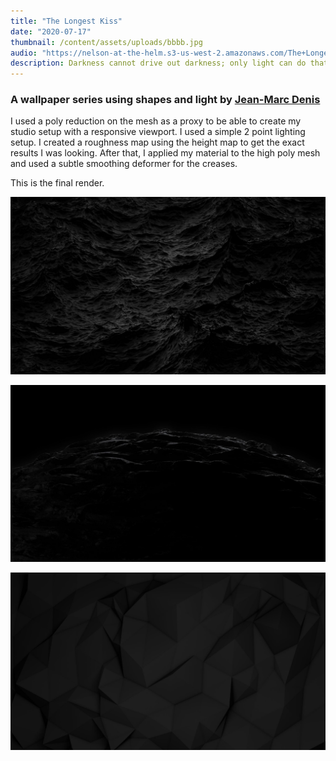 ```yaml
---
title: "The Longest Kiss"
date: "2020-07-17"
thumbnail: /content/assets/uploads/bbbb.jpg
audio: "https://nelson-at-the-helm.s3-us-west-2.amazonaws.com/The+Longest+Kiss.mp3"
description: Darkness cannot drive out darkness; only light can do that. Hate cannot drive out hate; only love can do that.
---
```


### A wallpaper series using shapes and light by [Jean-Marc Denis](http://jmd.im/black)

I used a poly reduction on the mesh as a proxy to be able to create my studio setup with a responsive viewport. I used a simple 2 point lighting setup. I created a roughness map using the height map to get the exact results I was looking. After that, I applied my material to the high poly mesh and used a subtle smoothing deformer for the creases.

This is the final render.

<div class="kg-card kg-image-card kg-width-full">

![Darkness](../../content/assets/uploads/BLACK_II_desktop-1.jpg)

</div>

<div class="kg-card kg-image-card kg-width-full">

![Darkness](../../content/assets/uploads/BLACK_IX_desktop-1.jpg)

</div>

<div class="kg-card kg-image-card kg-width-full">

![Darkness](../../content/assets/uploads/BLACK_I_desktop-1.jpg)

</div>
